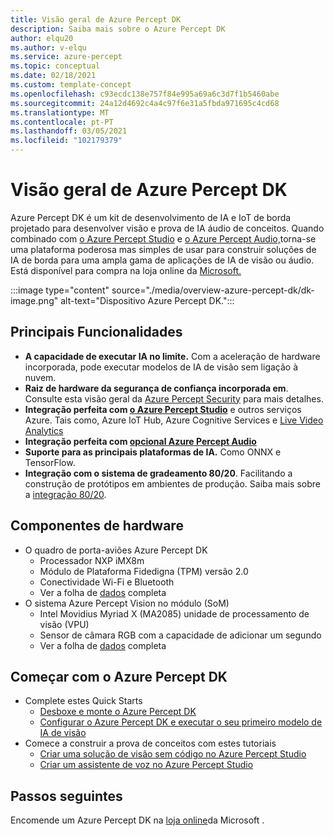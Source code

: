 ```yaml
---
title: Visão geral de Azure Percept DK
description: Saiba mais sobre o Azure Percept DK
author: elqu20
ms.author: v-elqu
ms.service: azure-percept
ms.topic: conceptual
ms.date: 02/18/2021
ms.custom: template-concept
ms.openlocfilehash: c93ecdc138e757f84e995a69a6c3d7f1b5460abe
ms.sourcegitcommit: 24a12d4692c4a4c97f6e31a5fbda971695c4cd68
ms.translationtype: MT
ms.contentlocale: pt-PT
ms.lasthandoff: 03/05/2021
ms.locfileid: "102179379"
---
```

# <a name="azure-percept-dk-overview"></a>Visão geral de Azure Percept DK

Azure Percept DK é um kit de desenvolvimento de IA e IoT de borda projetado para desenvolver visão e prova de IA áudio de conceitos. Quando combinado com [o Azure Percept Studio](./overview-azure-percept-studio.md) e [o Azure Percept Audio,](./overview-azure-percept-audio.md)torna-se uma plataforma poderosa mas simples de usar para construir soluções de IA de borda para uma ampla gama de aplicações de IA de visão ou áudio. Está disponível para compra na loja online da [Microsoft.](https://go.microsoft.com/fwlink/p/?LinkId=2155270)

:::image type="content" source="./media/overview-azure-percept-dk/dk-image.png" alt-text="Dispositivo Azure Percept DK.":::

## <a name="key-features"></a>Principais Funcionalidades

- **A capacidade de executar IA no limite.** Com a aceleração de hardware incorporada, pode executar modelos de IA de visão sem ligação à nuvem.
- **Raiz de hardware da segurança de confiança incorporada em**. Consulte esta visão geral da [Azure Percept Security](./overview-percept-security.md) para mais detalhes.
- **Integração perfeita com [o Azure Percept Studio](https://go.microsoft.com/fwlink/?linkid=2135819)** e outros serviços Azure. Tais como, Azure IoT Hub, Azure Cognitive Services e [Live Video Analytics](https://docs.microsoft.com/azure/media-services/live-video-analytics-edge/overview)
- **Integração perfeita com [opcional Azure Percept Audio](./overview-azure-percept-audio.md)**
- **Suporte para as principais plataformas de IA.** Como ONNX e TensorFlow.
- **Integração com o sistema de gradeamento 80/20**. Facilitando a construção de protótipos em ambientes de produção. Saiba mais sobre a [integração 80/20](./overview-8020-integration.md).

## <a name="hardware-components"></a>Componentes de hardware

- O quadro de porta-aviões Azure Percept DK
    - Processador NXP iMX8m
    - Módulo de Plataforma Fidedigna (TPM) versão 2.0
    - Conectividade Wi-Fi e Bluetooth
    - Ver a folha de [dados](./azure-percept-dk-datasheet.md) completa
- O sistema Azure Percept Vision no módulo (SoM)
    - Intel Movidius Myriad X (MA2085) unidade de processamento de visão (VPU)
    - Sensor de câmara RGB com a capacidade de adicionar um segundo
    - Ver a folha de [dados](./azure-percept-vision-datasheet.md) completa

## <a name="get-started-with-the-azure-percept-dk"></a>Começar com o Azure Percept DK

- Complete estes Quick Starts
    - [Desboxe e monte o Azure Percept DK](./quickstart-percept-dk-unboxing.md)
    - [Configurar o Azure Percept DK e executar o seu primeiro modelo de IA de visão](./quickstart-percept-dk-set-up.md)
- Comece a construir a prova de conceitos com estes tutoriais
    - [Criar uma solução de visão sem código no Azure Percept Studio](./tutorial-nocode-vision.md)
    - [Criar um assistente de voz no Azure Percept Studio](./tutorial-no-code-speech.md)

## <a name="next-steps"></a>Passos seguintes

Encomende um Azure Percept DK na [loja online](https://go.microsoft.com/fwlink/p/?LinkId=2155270)da Microsoft .
